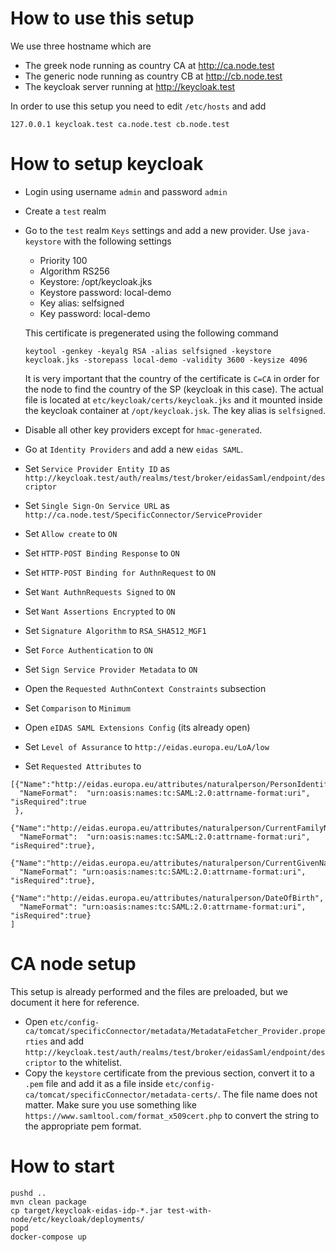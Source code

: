 
# How to use this setup

We use three hostname which are 

 - The greek node running as country CA at http://ca.node.test
 - The generic node running as country CB at http://cb.node.test
 - The keycloak server running at http://keycloak.test 

In order to use this setup you need to edit `/etc/hosts` and add 

```
127.0.0.1 keycloak.test ca.node.test cb.node.test
```

# How to setup keycloak 

 - Login using username `admin` and password `admin`
 - Create a `test` realm
 - Go to the `test` realm `Keys` settings and add a new provider. Use `java-keystore` with the following settings

   * Priority 100
   * Algorithm RS256
   * Keystore: /opt/keycloak.jks
   * Keystore password: local-demo 
   * Key alias: selfsigned
   * Key password: local-demo

   This certificate is pregenerated using the following command 

   ```
   keytool -genkey -keyalg RSA -alias selfsigned -keystore keycloak.jks -storepass local-demo -validity 3600 -keysize 4096
   ```

   It is very important that the country of the certificate is `C=CA` in order for the node to find the 
   country of the SP (keycloak in this case). The actual file is located at `etc/keycloak/certs/keycloak.jks` and it mounted inside the keycloak container at `/opt/keycloak.jsk`. The key alias is `selfsigned`. 

 - Disable all other key providers except for `hmac-generated`. 
 - Go at `Identity Providers` and add a new `eidas SAML`. 
 - Set `Service Provider Entity ID` as `http://keycloak.test/auth/realms/test/broker/eidasSaml/endpoint/descriptor`
 - Set `Single Sign-On Service URL` as `http://ca.node.test/SpecificConnector/ServiceProvider`
 - Set `Allow create` to `ON`
 - Set `HTTP-POST Binding Response` to `ON`
 - Set `HTTP-POST Binding for AuthnRequest` to `ON`
 - Set `Want AuthnRequests Signed` to `ON`
 - Set `Want Assertions Encrypted` to `ON`
 - Set `Signature Algorithm` to `RSA_SHA512_MGF1`
 - Set `Force Authentication` to `ON`
 - Set `Sign Service Provider Metadata` to `ON`
 - Open the `Requested AuthnContext Constraints` subsection
 - Set `Comparison` to `Minimum`
 - Open `eIDAS SAML Extensions Config` (its already open)
 - Set `Level of Assurance` to `http://eidas.europa.eu/LoA/low`
 - Set `Requested Attributes` to 
 
  ```
  [{"Name":"http://eidas.europa.eu/attributes/naturalperson/PersonIdentifier", 
    "NameFormat":  "urn:oasis:names:tc:SAML:2.0:attrname-format:uri", "isRequired":true
   }, 
   {"Name":"http://eidas.europa.eu/attributes/naturalperson/CurrentFamilyName",
    "NameFormat":  "urn:oasis:names:tc:SAML:2.0:attrname-format:uri", "isRequired":true},
   {"Name":"http://eidas.europa.eu/attributes/naturalperson/CurrentGivenName",
    "NameFormat": "urn:oasis:names:tc:SAML:2.0:attrname-format:uri", "isRequired":true},
   {"Name":"http://eidas.europa.eu/attributes/naturalperson/DateOfBirth",
    "NameFormat": "urn:oasis:names:tc:SAML:2.0:attrname-format:uri", "isRequired":true}
  ]
  ```

# CA node setup 

This setup is already performed and the files are preloaded, but we document it here for reference. 

 - Open `etc/config-ca/tomcat/specificConnector/metadata/MetadataFetcher_Provider.properties` and add 
   `http://keycloak.test/auth/realms/test/broker/eidasSaml/endpoint/descriptor` to the whitelist. 
 - Copy the `keystore` certificate from the previous section, convert it to a `.pem` file and add it 
   as a file inside `etc/config-ca/tomcat/specificConnector/metadata-certs/`. The file name does not 
   matter. Make sure you use something like `https://www.samltool.com/format_x509cert.php` to convert
   the string to the appropriate pem format.


# How to start 

```
pushd ..
mvn clean package
cp target/keycloak-eidas-idp-*.jar test-with-node/etc/keycloak/deployments/
popd
docker-compose up
```

